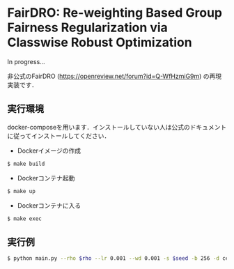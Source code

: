 # FairDRO: Re-weighting Based Group Fairness Regularization via Classwise Robust Optimization
In progress...

非公式のFairDRO (https://openreview.net/forum?id=Q-WfHzmiG9m) の再現実装です．

## 実行環境
docker-composeを用います．インストールしていない人は公式のドキュメントに従ってインストールしてください．

- Dockerイメージの作成
```bash
$ make build
```
- Dockerコンテナ起動
```bash
$ make up
```
- Dockerコンテナに入る
```bash
$ make exec
```
## 実行例
```bash
$ python main.py --rho $rho --lr 0.001 --wd 0.001 -s $seed -b 256 -d celeba --target Smiling --sens Male --arch $model -e 50 --root data/CelebA/
```
